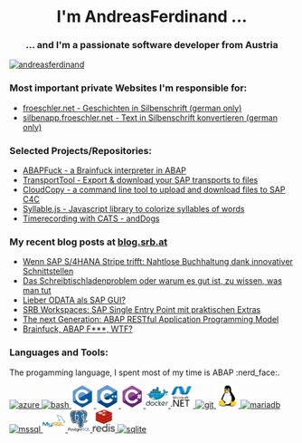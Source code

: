 
<h1 align="center">I'm AndreasFerdinand ...</h1>
<h3 align="center">... and I'm a passionate software developer from Austria</h3>

<p align="left"> <a href="https://github.com/ryo-ma/github-profile-trophy"><img src="https://github-profile-trophy.vercel.app/?username=andreasferdinand" alt="andreasferdinand" /></a> </p>

<h3 align="left">Most important private Websites I'm responsible for:</h3>

- [froeschler.net - Geschichten in Silbenschrift (german only)](https://www.froeschler.net)
- [silbenapp.froeschler.net - Text in Silbenschrift konvertieren (german only)](https://silbenapp.froeschler.net)

<h3 align="left">Selected Projects/Repositories:</h3>

- [ABAPFuck - a Brainfuck interpreter in ABAP](https://github.com/SRBConsultingTeam/ABAPFuck)
- [TransportTool - Export & download your SAP transports to files](https://github.com/SRBConsultingTeam/TransportTool)
- [CloudCopy - a command line tool to upload and download files to SAP C4C](https://github.com/AndreasFerdinand/CloudCopy)
- [Syllable.js - Javascript library to colorize syllables of words](https://github.com/AndreasFerdinand/Syllable.js)
- [Timerecording with CATS - andDogs](https://github.com/SRBConsultingTeam/andDogs)

<h3 align="left">My recent blog posts at <a href="https://blog.srb.at">blog.srb.at</a></h3>

- [Wenn SAP S/4HANA Stripe trifft: Nahtlose Buchhaltung dank innovativer Schnittstellen](https://www.srb.at/blog--events/technologie--abap/index.aspx?detail=316&hl=Wenn%20SAP%20S%2F4HANA%20Stripe%20trifft%3A%20Nahtlose%20Buchhaltung%20dank%20innovativer%20Schnittstellen)
- [Das Schreibtischladenproblem oder warum es gut ist, zu wissen, was man tut](https://www.srb.at/blog--events/technologie--abap/index.aspx?blog1_pager1_page=4&detail=219&hl=Das%20Schreibtischladenproblem%20oder%20warum%20es%20gut%20ist%2C%20zu%20wissen%2C%20was%20man%20tut)
- [Lieber ODATA als SAP GUI?](https://www.srb.at/blog--events/technologie--abap/index.aspx?blog1_pager1_page=5&detail=176&hl=Lieber%20ODATA%20als%20SAP%20GUI%3F)
- [SRB Workspaces: SAP Single Entry Point mit praktischen Extras](https://www.srb.at/blog--events/technologie--abap/index.aspx?blog1_pager1_page=8&detail=114&hl=SRB%20Workspaces%3A%20SAP%20Single%20Entry%20Point%20mit%20praktischen%20Extras)
- [The next Generation: ABAP RESTful Application Programming Model](https://www.srb.at/blog--events/technologie--abap/index.aspx?blog1_pager1_page=14&detail=43&hl=The%20next%20Generation%3A%20ABAP%20RESTful%20Application%20Programming%20Model)
- [Brainfuck, ABAP F***, WTF?](https://www.srb.at/blog--events/technologie--abap/index.aspx?blog1_pager1_page=16&detail=19&hl=Brainfuck%2C%20ABAP%20F***%2C%20WTF%3F)

<h3 align="left">Languages and Tools:</h3>
The progamming language, I spent most of my time is ABAP :nerd_face:.

<p align="left"> <a href="https://azure.microsoft.com/en-in/" target="_blank" rel="noreferrer"> <img src="https://www.vectorlogo.zone/logos/microsoft_azure/microsoft_azure-icon.svg" alt="azure" width="40" height="40"/> </a> <a href="https://www.gnu.org/software/bash/" target="_blank" rel="noreferrer"> <img src="https://www.vectorlogo.zone/logos/gnu_bash/gnu_bash-icon.svg" alt="bash" width="40" height="40"/> </a> <a href="https://www.cprogramming.com/" target="_blank" rel="noreferrer"> <img src="https://raw.githubusercontent.com/devicons/devicon/master/icons/c/c-original.svg" alt="c" width="40" height="40"/> </a> <a href="https://www.w3schools.com/cpp/" target="_blank" rel="noreferrer"> <img src="https://raw.githubusercontent.com/devicons/devicon/master/icons/cplusplus/cplusplus-original.svg" alt="cplusplus" width="40" height="40"/> </a> <a href="https://www.w3schools.com/cs/" target="_blank" rel="noreferrer"> <img src="https://raw.githubusercontent.com/devicons/devicon/master/icons/csharp/csharp-original.svg" alt="csharp" width="40" height="40"/> </a> <a href="https://www.docker.com/" target="_blank" rel="noreferrer"> <img src="https://raw.githubusercontent.com/devicons/devicon/master/icons/docker/docker-original-wordmark.svg" alt="docker" width="40" height="40"/> </a> <a href="https://dotnet.microsoft.com/" target="_blank" rel="noreferrer"> <img src="https://raw.githubusercontent.com/devicons/devicon/master/icons/dot-net/dot-net-original-wordmark.svg" alt="dotnet" width="40" height="40"/> </a> <a href="https://git-scm.com/" target="_blank" rel="noreferrer"> <img src="https://www.vectorlogo.zone/logos/git-scm/git-scm-icon.svg" alt="git" width="40" height="40"/> </a> <a href="https://www.linux.org/" target="_blank" rel="noreferrer"> <img src="https://raw.githubusercontent.com/devicons/devicon/master/icons/linux/linux-original.svg" alt="linux" width="40" height="40"/> </a> <a href="https://mariadb.org/" target="_blank" rel="noreferrer"> <img src="https://www.vectorlogo.zone/logos/mariadb/mariadb-icon.svg" alt="mariadb" width="40" height="40"/> </a> <a href="https://www.microsoft.com/en-us/sql-server" target="_blank" rel="noreferrer"> <img src="https://www.svgrepo.com/show/303229/microsoft-sql-server-logo.svg" alt="mssql" width="40" height="40"/> </a> <a href="https://www.mysql.com/" target="_blank" rel="noreferrer"> <img src="https://raw.githubusercontent.com/devicons/devicon/master/icons/mysql/mysql-original-wordmark.svg" alt="mysql" width="40" height="40"/> </a> <a href="https://www.postgresql.org" target="_blank" rel="noreferrer"> <img src="https://raw.githubusercontent.com/devicons/devicon/master/icons/postgresql/postgresql-original-wordmark.svg" alt="postgresql" width="40" height="40"/> </a> <a href="https://redis.io" target="_blank" rel="noreferrer"> <img src="https://raw.githubusercontent.com/devicons/devicon/master/icons/redis/redis-original-wordmark.svg" alt="redis" width="40" height="40"/> </a> <a href="https://www.sqlite.org/" target="_blank" rel="noreferrer"> <img src="https://www.vectorlogo.zone/logos/sqlite/sqlite-icon.svg" alt="sqlite" width="40" height="40"/> </a> </p>

